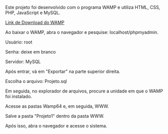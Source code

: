
Este projeto foi desenvolvido com o programa WAMP e utiliza HTML, CSS, PHP, JavaScript e MySQL.

[Link de Download do WAMP](https://www.wampserver.com/en/)

Ao baixar o WAMP, abra o navegador e pesquise: localhost/phpmyadmin.

Usuário: root

Senha: deixe em branco

Servidor: MySQL

Após entrar, vá em "Exportar" na parte superior direita.

Escolha o arquivo: Projeto.sql

Em seguida, no explorador de arquivos, procure a unidade em que o WAMP foi instalado.

Acesse as pastas Wamp64 e, em seguida, WWW.

Salve a pasta "Projeto1" dentro da pasta WWW.

Após isso, abra o navegador e acesse o sistema.
